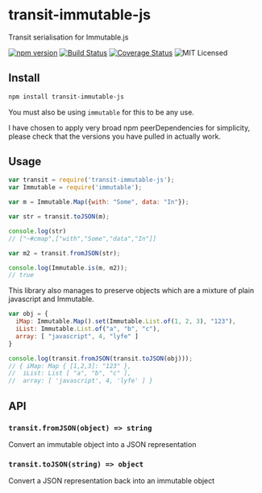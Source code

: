 # transit-immutable-js

Transit serialisation for Immutable.js

[![npm version](https://img.shields.io/npm/v/transit-immutable-js.svg)](https://www.npmjs.com/package/transit-immutable-js) [![Build Status](https://img.shields.io/travis/glenjamin/transit-immutable-js/master.svg)](https://travis-ci.org/glenjamin/transit-immutable-js) [![Coverage Status](https://coveralls.io/repos/glenjamin/transit-immutable-js/badge.svg?branch=master)](https://coveralls.io/r/glenjamin/transit-immutable-js?branch=master) ![MIT Licensed](https://img.shields.io/npm/l/transit-immutable-js.svg)

## Install

```sh
npm install transit-immutable-js
```

You must also be using `immutable` for this to be any use.

I have chosen to apply very broad npm peerDependencies for simplicity, please check that the versions you have pulled in actually work.

## Usage

```js
var transit = require('transit-immutable-js');
var Immutable = require('immutable');

var m = Immutable.Map({with: "Some", data: "In"});

var str = transit.toJSON(m);

console.log(str)
// ["~#cmap",["with","Some","data","In"]]

var m2 = transit.fromJSON(str);

console.log(Immutable.is(m, m2));
// true
```

This library also manages to preserve objects which are a mixture of plain javascript and Immutable.

```js
var obj = {
  iMap: Immutable.Map().set(Immutable.List.of(1, 2, 3), "123"),
  iList: Immutable.List.of("a", "b", "c"),
  array: [ "javascript", 4, "lyfe" ]
}

console.log(transit.fromJSON(transit.toJSON(obj)));
// { iMap: Map { [1,2,3]: "123" },
//  iList: List [ "a", "b", "c" ],
//  array: [ 'javascript', 4, 'lyfe' ] }
```

## API

### `transit.fromJSON(object) => string`

Convert an immutable object into a JSON representation

### `transit.toJSON(string) => object`

Convert a JSON representation back into an immutable object
